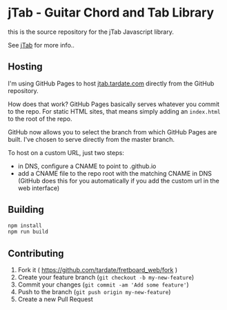 # jTab - Guitar Chord and Tab Library

this is the source repository for the jTab Javascript library.

See [jTab](http://jtab.tardate.com/) for more info..


## Hosting

I'm using GitHub Pages to host [jtab.tardate.com](http://jtab.tardate.com) directly from the GitHub repository.

How does that work? GitHub Pages basically serves whatever you commit to the repo.
For static HTML sites, that means simply adding an `index.html` to the root of the repo.

GitHub now allows you to select the branch from which GitHub Pages are built.
I've chosen to serve directly from the master branch.

To host on a custom URL, just two steps:

* in DNS, configure a CNAME to point to <username>.github.io
* add a CNAME file to the repo root with the matching CNAME in DNS (GitHub does this for you automatically if you add the custom url in the web interface)

## Building

```sh
npm install
npm run build
```


## Contributing

1. Fork it ( https://github.com/tardate/fretboard_web/fork )
2. Create your feature branch (`git checkout -b my-new-feature`)
3. Commit your changes (`git commit -am 'Add some feature'`)
4. Push to the branch (`git push origin my-new-feature`)
5. Create a new Pull Request

